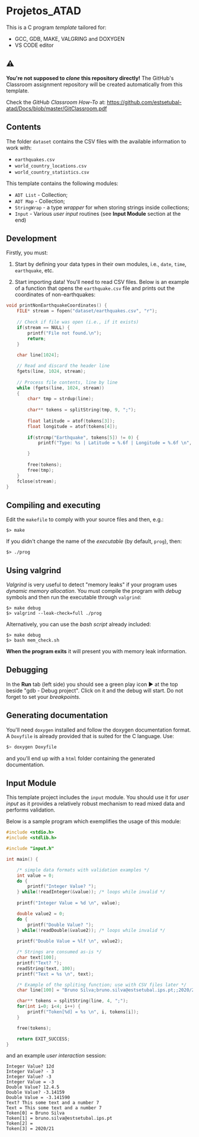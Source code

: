 # Projetos_ATAD

This is a C program *template* tailored for:

- GCC, GDB, MAKE, VALGRING and DOXYGEN
- VS CODE editor


## :warning: 

**You're not supposed to *clone* this repository directly!** The GitHub's Classroom assignment repository will be created automatically from this template. 

Check the *GitHub Classroom How-To* at: <https://github.com/estsetubal-atad/Docs/blob/master/GitClassroom.pdf>

## Contents

The folder `dataset` contains the CSV files with the available information to work with:

- `earthquakes.csv`
- `world_country_locations.csv`
- `world_country_statistics.csv`

This template contains the following modules:

- `ADT List` - Collection;
- `ADT Map` - Collection;
- `StringWrap` - a type *wrapper* for when storing strings inside collections; 
- `Input` - Various *user input* routines (see **Input Module** section at the end)


## Development

Firstly, you must:

1. Start by defining your data types in their own modules, i.e., `date`, `time`, `earthquake`, etc.

2. Start importing data! You'll need to read CSV files. Below is an example of a function that opens the `earthquake.csv` file and prints out the coordinates of non-earthquakes:

```cpp
void printNonEarthquakeCoordinates() {
    FILE* stream = fopen("dataset/earthquakes.csv", "r");
    
    // Check if file was open (i.e., if it exists)
    if(stream == NULL) {
        printf("File not found.\n");
        return;
    }
    
    char line[1024];

    // Read and discard the header line
    fgets(line, 1024, stream);
    
    // Process file contents, line by line
    while (fgets(line, 1024, stream))
    {
        char* tmp = strdup(line);
        
        char** tokens = splitString(tmp, 9, ";");
        
        float latitude = atof(tokens[3]);
        float longitude = atof(tokens[4]);
        
        if(strcmp("Earthquake", tokens[5]) != 0) {
            printf("Type: %s | Latitude = %.6f | Longitude = %.6f \n", tokens[5], latitude, longitude);

        }
        
        free(tokens);
        free(tmp);
    }
    fclose(stream);
}
```

## Compiling and executing

Edit the `makefile` to comply with your source files and then, e.g.:

```console
$> make
```

If you didn't change the name of the *executable* (by default, `prog`), then:

```console
$> ./prog
```

## Using valgrind

*Valgrind* is very useful to detect "memory leaks" if your program uses *dynamic memory allocation*. You must compile the program with *debug* symbols and then run the executable through `valgrind`:

```console
$> make debug
$> valgrind --leak-check=full ./prog 
```

Alternatively, you can use the *bash script* already included:

```console
$> make debug
$> bash mem_check.sh
```

**When the program exits** it will present you with memory leak information.

## Debugging

In the **Run** tab (left side) you should see a green play icon ▶️ at the top beside "gdb - Debug project". Click on it and the debug will start. Do not forget to set your *breakpoints*.

## Generating documentation

You'll need `doxygen` installed and follow the doxygen documentation format. A `Doxyfile` is already provided that is suited for the C language. Use:

```bash
$> doxygen Doxyfile
```

and you'll end up with a `html` folder containing the generated documentation.

## Input Module

This template project includes the `input` module. You should use it for *user input* as it provides a relatively robust mechanism to read mixed data and performs validation.

Below is a sample program which exemplifies the usage of this module:

```cpp
#include <stdio.h>
#include <stdlib.h>

#include "input.h"

int main() {

    /* simple data formats with validation examples */
    int value = 0;
    do {
        printf("Integer Value? ");
    } while(!readInteger(&value)); /* loops while invalid */
        
    printf("Integer Value = %d \n", value);

    double value2 = 0;
    do {
        printf("Double Value? ");
    } while(!readDouble(&value2)); /* loops while invalid */
        
    printf("Double Value = %lf \n", value2);

    /* Strings are consumed as-is */
    char text[100];
    printf("Text? ");
    readString(text, 100);
    printf("Text = %s \n", text);

    /* Example of the spliting function; use with CSV files later */
    char line[100] = "Bruno Silva;bruno.silva@estsetubal.ips.pt;;2020/21";

    char** tokens = splitString(line, 4, ";");
    for(int i=0; i<4; i++) {
        printf("Token[%d] = %s \n", i, tokens[i]);
    }

    free(tokens); 

    return EXIT_SUCCESS;
}
```

and an example *user interaction* session:

```console
Integer Value? 12d
Integer Value? - 3
Integer Value? -3
Integer Value = -3 
Double Value? 12.4.5
Double Value? -3.14159
Double Value = -3.141590 
Text? This some text and a number 7 
Text = This some text and a number 7 
Token[0] = Bruno Silva 
Token[1] = bruno.silva@estsetubal.ips.pt 
Token[2] =  
Token[3] = 2020/21
```
